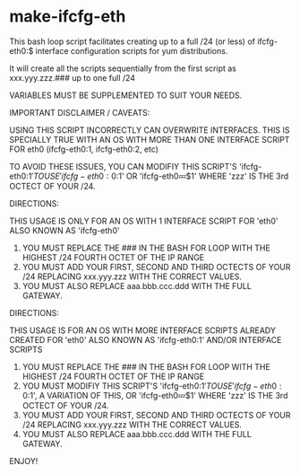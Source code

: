 make-ifcfg-eth
==============

This bash loop script facilitates creating up to a full /24 (or less) of ifcfg-eth0:$ interface configuration scripts for yum distributions.

It will create all the scripts sequentially from the first script as xxx.yyy.zzz.### up to one full /24

VARIABLES MUST BE SUPPLEMENTED TO SUIT YOUR NEEDS.

IMPORTANT DISCLAIMER / CAVEATS:  

USING THIS SCRIPT INCORRECTLY CAN OVERWRITE INTERFACES.  THIS IS SPECIALLY TRUE WITH AN OS WITH MORE THAN ONE INTERFACE SCRIPT FOR eth0 (ifcfg-eth0:1, ifcfg-eth0:2, etc)

TO AVOID THESE ISSUES, YOU CAN MODIFIY THIS SCRIPT'S 'ifcfg-eth0:$1' TO USE 'ifcfg-eth0:0:$1' OR 'ifcfg-eth0:zzz:$1' WHERE 'zzz' IS THE 3rd OCTECT OF YOUR /24.

DIRECTIONS:

THIS USAGE IS ONLY FOR AN OS WITH 1 INTERFACE SCRIPT FOR 'eth0' ALSO KNOWN AS 'ifcfg-eth0'

1. YOU MUST REPLACE THE ### IN THE BASH FOR LOOP WITH THE HIGHEST /24 FOURTH OCTET OF THE IP RANGE
2. YOU MUST ADD YOUR FIRST, SECOND AND THIRD OCTECTS OF YOUR /24 REPLACING xxx.yyy.zzz WITH THE CORRECT VALUES.  
3. YOU MUST ALSO REPLACE aaa.bbb.ccc.ddd WITH THE FULL GATEWAY.

DIRECTIONS:

THIS USAGE IS FOR AN OS WITH MORE INTERFACE SCRIPTS ALREADY CREATED FOR 'eth0' ALSO KNOWN AS 'ifcfg-eth0:1' AND/OR INTERFACE SCRIPTS

1. YOU MUST REPLACE THE ### IN THE BASH FOR LOOP WITH THE HIGHEST /24 FOURTH OCTET OF THE IP RANGE
2. YOU MUST MODIFIY THIS SCRIPT'S 'ifcfg-eth0:$1' TO USE 'ifcfg-eth0:0:$1', A VARIATION OF THIS, OR 'ifcfg-eth0:zzz:$1' WHERE 'zzz' IS THE 3rd OCTECT OF YOUR /24.
3. YOU MUST ADD YOUR FIRST, SECOND AND THIRD OCTECTS OF YOUR /24 REPLACING xxx.yyy.zzz WITH THE CORRECT VALUES.  
4. YOU MUST ALSO REPLACE aaa.bbb.ccc.ddd WITH THE FULL GATEWAY.

ENJOY!



